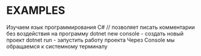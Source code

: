 # EXAMPLES

Изучаем язык программирования C#
// позволяет писать комментарии без воздействия на программу
dotnet new console - создать новый проект
dotnet run - запустить работу проекта
Через Console мы обращаемся к системному терминалу
